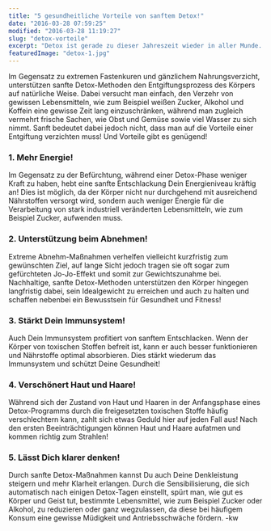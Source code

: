 ```yaml
---
title: "5 gesundheitliche Vorteile von sanftem Detox!"
date: "2016-03-28 07:59:25"
modified: "2016-03-28 11:19:27"
slug: "detox-vorteile"
excerpt: "Detox ist gerade zu dieser Jahreszeit wieder in aller Munde. Doch was sind eigentlich die Vorteile von sanftem Detox?"
featuredImage: "detox-1.jpg"
---
```


Im Gegensatz zu extremen Fastenkuren und gänzlichem Nahrungsverzicht, unterstützen sanfte Detox-Methoden den Entgiftungsprozess des Körpers auf natürliche Weise. Dabei versucht man einfach, den Verzehr von gewissen Lebensmitteln, wie zum Beispiel weißen Zucker, Alkohol und Koffein eine gewisse Zeit lang einzuschränken, während man zugleich vermehrt frische Sachen, wie Obst und Gemüse sowie viel Wasser zu sich nimmt. Sanft bedeutet dabei jedoch nicht, dass man auf die Vorteile einer Entgiftung verzichten muss! Und Vorteile gibt es genügend!

### 1\. Mehr Energie!

Im Gegensatz zu der Befürchtung, während einer Detox-Phase weniger Kraft zu haben, hebt eine sanfte Entschlackung Dein Energieniveau kräftig an! Dies ist möglich, da der Körper nicht nur durchgehend mit ausreichend Nährstoffen versorgt wird, sondern auch weniger Energie für die Verarbeitung von stark industriell veränderten Lebensmitteln, wie zum Beispiel Zucker, aufwenden muss.

### 2\. Unterstützung beim Abnehmen!

Extreme Abnehm-Maßnahmen verhelfen vielleicht kurzfristig zum gewünschten Ziel, auf lange Sicht jedoch tragen sie oft sogar zum gefürchteten Jo-Jo-Effekt und somit zur Gewichtszunahme bei. Nachhaltige, sanfte Detox-Methoden unterstützen den Körper hingegen langfristig dabei, sein Idealgewicht zu erreichen und auch zu halten und schaffen nebenbei ein Bewusstsein für Gesundheit und Fitness!

### 3\. Stärkt Dein Immunsystem!

Auch Dein Immunsystem profitiert von sanftem Entschlacken. Wenn der Körper von toxischen Stoffen befreit ist, kann er auch besser funktionieren und Nährstoffe optimal absorbieren. Dies stärkt wiederum das Immunsystem und schützt Deine Gesundheit!

### 4\. Verschönert Haut und Haare!

Während sich der Zustand von Haut und Haaren in der Anfangsphase eines Detox-Programms durch die freigesetzten toxischen Stoffe häufig verschlechtern kann, zahlt sich etwas Geduld hier auf jeden Fall aus! Nach den ersten Beeinträchtigungen können Haut und Haare aufatmen und kommen richtig zum Strahlen!

### 5\. Lässt Dich klarer denken!

Durch sanfte Detox-Maßnahmen kannst Du auch Deine Denkleistung steigern und mehr Klarheit erlangen. Durch die Sensibilisierung, die sich automatisch nach einigen Detox-Tagen einstellt, spürt man, wie gut es Körper und Geist tut, bestimmte Lebensmittel, wie zum Beispiel Zucker oder Alkohol, zu reduzieren oder ganz wegzulassen, da diese bei häufigem Konsum eine gewisse Müdigkeit und Antriebsschwäche fördern. -kw